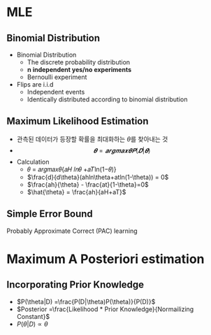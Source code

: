 # MLE
## Binomial Distribution
- Binomial Distribution
  - The discrete probability distribution
  - **n independent yes/no experiments**
  - Bernoulli experiment
- Flips are i.i.d
  - Independent events
  - Identically distributed according to binomial distribution

## Maximum Likelihood Estimation
- 관측된 데이터가 등장할 확률을 최대화하는 $\theta$를 찾아내는 것
- $$ 𝜽 = 𝒂𝒓𝒈𝒎𝒂𝒙𝜽𝑷(𝑫|𝜽)$$
- Calculation
  - 𝜃 =  𝑎𝑟𝑔𝑚𝑎𝑥𝜃{𝑎𝐻 𝑙𝑛𝜃 +𝑎𝑇ln(1−𝜃)} 
  - $\frac{d}{d\theta}(ahln\theta+atln(1-\theta)) = 0$
  - $\frac{ah}{\theta} - \frac{at}{1-\theta}=0$
  - $\hat{\theta} = \frac{ah}{aH+aT}$

## Simple Error Bound
  Probably Approximate Correct (PAC) learning

# Maximum A Posteriori estimation
## Incorporating Prior Knowledge
- $P(\theta|D) =\frac{P(D|\theta)P(\theta)}{P(D)}$
- $Posterior =\frac{Likelihood * Prior Knowledge}{Normailizing Constant}$
- $P(\theta|D)\propto\theta$
